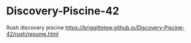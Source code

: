 # Discovery-Piscine-42
Rush discovery piscine
https://briggittelew.github.io/Discovery-Piscine-42/rush/resume.html
